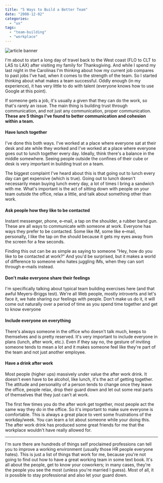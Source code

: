 ```yaml
---
title: "5 Ways to Build a Better Team"
date: "2008-12-02"
categories: 
  - "ux"
tags: 
  - "team-building"
  - "workplace"
---
```


![article banner](images/team-building.jpg)

I'm about to start a long day of travel back to the West coast (FLO to CLT to LAS to LAX) after visiting my family for Thanksgiving. And while I spend my last night in the Carolinas I'm thinking about how my current job compares to past jobs I've had, when it comes to the strength of the team. So I started thinking about what makes a team successful. Oddly enough (in my experience), it has very little to do with talent (everyone knows how to use Google at this point).

If someone gets a job, it's usually a given that they can do the work, so that's rarely an issue. The main thing is building trust through communication, and not just any communication, proper communication. **These are 5 things I've found to better communication and cohesion within a team.**

#### Have lunch together

I've done this both ways. I've worked at a place where everyone sat at their desk and ate while they worked and I've worked at a place where everyone goes out to lunch together every day. Ideally, think there's a balance in the middle somewhere. Seeing people outside the confines of their cube or desk is very important in building trust on a team.

The biggest complaint I've heard about this is that going out to lunch every day can get expensive (which is true). Going out to lunch doesn't necessarily mean buying lunch every day, a lot of times I bring a sandwich with me. What's important is the act of sitting down with people on your team outside the office, relax a little, and talk about something other than work.

#### Ask people how they like to be contacted

Instant messenger, phone, e–mail, a tap on the shoulder, a rubber band gun. These are all ways to communicate with someone at work. Everyone has ways they prefer to be contacted. Some like IM, some like e–mail, personally, I like the tap on the should because it gets my eyes away from the screen for a few seconds.

Finding this out can be as simple as saying to someone "Hey, how do you like to be contacted at work?" And you'd be surprised, but it makes a world of difference to someone who hates juggling IMs, when they can sort through e–mails instead.

#### Don't make everyone share their feelings

I'm specifically talking about typical team building exercises here (and that awful Meyers-Briggs test). We're all Web people, mostly introverts and let's face it, we hate sharing our feelings with people. Don't make us do it, it will come out naturally over a period of time as you spend time together and get to know everyone

#### Include everyone on everything

There's always someone in the office who doesn't talk much, keeps to themselves and is pretty reserved. It's very important to include everyone in plans (lunch, after work, etc.). Even if they say no, the gesture of inviting someone tends to mean a lot and it makes someone feel like they're part of the team and not just another employee.

#### Have a drink after work

Most people (higher ups) massively under value the after work drink. It doesn't even have to be alcohol, like lunch, it's the act of getting together. The attitude and personality of a person tends to change once they leave the office, people relax, drop their guard down and let out some real parts of themselves that they just can't at work.

The first few times you do the after work get together, most people act the same way they do in the office. So it's important to make sure everyone is comfortable. This is always a great place to vent some frustrations of the workday/week. You can learn a lot about someone while your doing this. The after work drink has produced some great friends for me that the workplace wouldn't have really allowed for.

* * *

I'm sure there are hundreds of things self proclaimed professions can tell you to improve a working environment (usually those HR people everyone hates). This is just a list of things that work for me, because you're not going to find out how to have a great working team in some text book. It's all about the people, get to know your coworkers; in many cases, they're the people you see the most (unless you're married I guess). Most of all, it _is_ possible to stay professional and also let your guard down.
